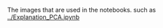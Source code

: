 The images that are used in the notebooks. such as [../Explanation_PCA.ipynb](../Explanation_PCA.ipynb)


